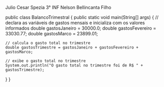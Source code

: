 Julio Cesar Spezia 3° INF
Nelson Bellincanta Filho

public class BalancoTrimestral {
  public static void main(String[] args) {
    // declara as variáveis de gastos mensais e inicializa com os valores informados
    double gastosJaneiro = 30000.0;
    double gastosFevereiro = 33030.77;
    double gastosMarco = 23899.01;
    
    // calcula o gasto total no trimestre
    double gastosTrimestre = gastosJaneiro + gastosFevereiro + gastosMarco;
    
    // exibe o gasto total no trimestre
    System.out.println("O gasto total no trimestre foi de R$ " + gastosTrimestre);
  }
}
